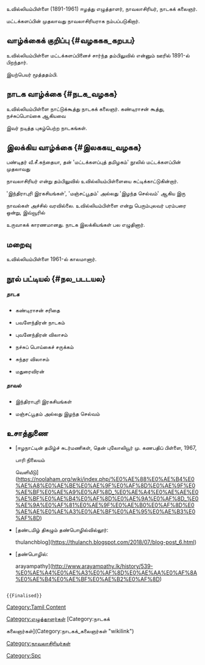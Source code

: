 உவில்லியம்பிள்ளை (1891-1961) ஈழத்து எழுத்தாளர், நாவலாசிரியர், நாடகக் கலைஞர்.
மட்டக்களப்பின் முதலாவது நாவலாசிரியராக நம்பப்படுகிறார்.

## வாழ்க்கைக் குறிப்பு {#வழககக_கறபப}

உவில்லியம்பிள்ளை மட்டக்களப்பினைச் சார்ந்த தம்பிலுவில் என்னும் ஊரில் 1891-ல் பிறந்தார்.
இயற்பெயர் மூத்ததம்பி.

## நாடக வாழ்க்கை {#நடக_வழகக}

உவில்லியம்பிள்ளை நாட்டுக்கூத்து நாடகக் கலைஞர். கண்டிராசன் கூத்து, நச்சுப்பொய்கை ஆகியவை
இவர் நடித்த புகழ்பெற்ற நாடகங்கள்.

## இலக்கிய வாழ்க்கை {#இலககய_வழகக}

பண்டிதர் வீ.சீ.கந்தையா, தன் 'மட்டக்களப்புத் தமிழகம்' நூலில் மட்டக்களப்பின் முதலாவது
நாவலாசிரியர் என்று தம்பிலுவில் உவில்லியம்பிள்ளையை சுட்டிக்காட்டுகின்றார்.
\'இந்திராபுரி இரகசியங்கள்\', \'மஞ்சட்பூதம்\' அல்லது \'இழந்த செல்வம்\' ஆகிய இரு
நாவல்கள் அச்சில் வரவில்லை. உவில்லியம்பிள்ளை என்று பெரும்புலவர் பரம்பரை ஒன்று, இவ்வூரில்
உருவாகக் காரணமானது. நாடக இலக்கியங்கள் பல எழுதினார்.

## மறைவு

உவில்லியம்பிள்ளை 1961-ல் காலமானார்.

## நூல் பட்டியல் {#நல_படடயல}

##### நாடக

-   கண்டிராசன் சரிதை
-   பவளேந்திரன் நாடகம்
-   புவனேந்திரன் விலாசம்
-   நச்சுப் பொய்கைச் சருக்கம்
-   சுந்தர விலாசம்
-   மதுரைவிரன்

##### நாவல்

-   இந்திராபுரி இரகசியங்கள்
-   மஞ்சட்பூதம் அல்லது இழந்த செல்வம்

## உசாத்துணை

-   [ஈழநாட்டின் தமிழ்ச் சுடர்மணிகள், தென் புலோலியூர் மு. கணபதிப் பிள்ளை, 1967,
    பாரி நிலையம்
    வெளியீடு](https://noolaham.org/wiki/index.php/%E0%AE%88%E0%AE%B4%E0%AE%A8%E0%AE%BE%E0%AE%9F%E0%AF%8D%E0%AE%9F%E0%AE%BF%E0%AE%A9%E0%AF%8D_%E0%AE%A4%E0%AE%AE%E0%AE%BF%E0%AE%B4%E0%AF%8D%E0%AE%9A%E0%AF%8D_%E0%AE%9A%E0%AF%81%E0%AE%9F%E0%AE%B0%E0%AF%8D%E0%AE%AE%E0%AE%A3%E0%AE%BF%E0%AE%95%E0%AE%B3%E0%AF%8D)
-   [தண்டமிழ் திகழும் தண்பொழில்வில்லூர்:
    thulanchblog](https://thulanch.blogspot.com/2018/07/blog-post_6.html)
-   [தண்பொழில்:
    arayampathy](http://www.arayampathy.lk/history/539-%E0%AE%A4%E0%AE%A3%E0%AF%8D%E0%AE%AA%E0%AF%8A%E0%AE%B4%E0%AE%BF%E0%AE%B2%E0%AF%8D)

```{=mediawiki}
{{Finalised}}
```
[Category:Tamil Content](Category:Tamil_Content "wikilink")
[Category:எழுத்தாளர்கள்](Category:எழுத்தாளர்கள் "wikilink") [Category:நாடகக்
கலைஞர்கள்](Category:நாடகக்_கலைஞர்கள் "wikilink")
[Category:நாவலாசிரியர்கள்](Category:நாவலாசிரியர்கள் "wikilink")
[Category:Spc](Category:Spc "wikilink")
